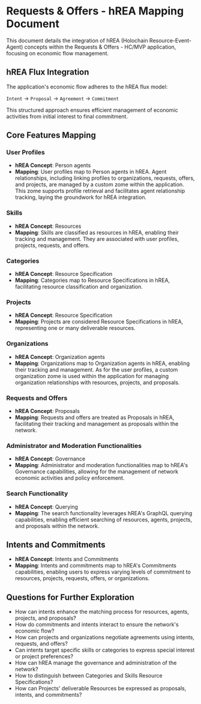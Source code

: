 # Requests & Offers - hREA Mapping Document

This document details the integration of hREA (Holochain Resource-Event-Agent) concepts within the Requests & Offers - HC/MVP application, focusing on economic flow management.

## hREA Flux Integration

The application's economic flow adheres to the hREA flux model:

`Intent` -> `Proposal` -> `Agreement` -> `Commitment`

This structured approach ensures efficient management of economic activities from initial interest to final commitment.

## Core Features Mapping

### User Profiles

- **hREA Concept**: Person agents
- **Mapping**: User profiles map to Person agents in hREA. Agent relationships, including linking profiles to organizations, requests, offers, and projects, are managed by a custom zome within the application. This zome supports profile retrieval and facilitates agent relationship tracking, laying the groundwork for hREA integration.

### Skills

- **hREA Concept**: Resources
- **Mapping**: Skills are classified as resources in hREA, enabling their tracking and management. They are associated with user profiles, projects, requests, and offers.

### Categories

- **hREA Concept**: Resource Specification
- **Mapping**: Categories map to Resource Specifications in hREA, facilitating resource classification and organization.

### Projects

- **hREA Concept**: Resource Specification
- **Mapping**: Projects are considered Resource Specifications in hREA, representing one or many deliverable resources.

### Organizations

- **hREA Concept**: Organization agents
- **Mapping**: Organizations map to Organization agents in hREA, enabling their tracking and management. As for the user profiles, a custom organization zome is used within the application for managing organization relationships with resources, projects, and proposals.

### Requests and Offers

- **hREA Concept**: Proposals
- **Mapping**: Requests and offers are treated as Proposals in hREA, facilitating their tracking and management as proposals within the network.

### Administrator and Moderation Functionalities

- **hREA Concept**: Governance
- **Mapping**: Administrator and moderation functionalities map to hREA's Governance capabilities, allowing for the management of network economic activities and policy enforcement.

### Search Functionality

- **hREA Concept**: Querying
- **Mapping**: The search functionality leverages hREA's GraphQL querying capabilities, enabling efficient searching of resources, agents, projects, and proposals within the network.

## Intents and Commitments

- **hREA Concept**: Intents and Commitments
- **Mapping**: Intents and commitments map to hREA's Commitments capabilities, enabling users to express varying levels of commitment to resources, projects, requests, offers, or organizations.

## Questions for Further Exploration

- How can intents enhance the matching process for resources, agents, projects, and proposals?
- How do commitments and intents interact to ensure the network's economic flow?
- How can projects and organizations negotiate agreements using intents, requests, and offers?
- Can intents target specific skills or categories to express special interest or project preferences?
- How can hREA manage the governance and administration of the network?
- How to distinguish between Categories and Skills Resource Specifications?
- How can Projects' deliverable Resources be expressed as proposals, intents, and commitments?
